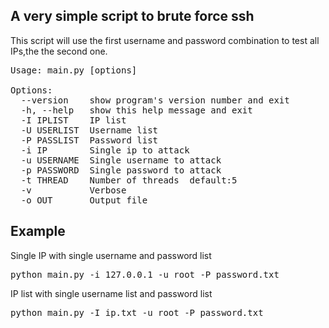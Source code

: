 ## A very simple script to brute force ssh

This script will use the first username and password combination to test all IPs,the the second one.

<pre>
Usage: main.py [options]

Options:
  --version    show program's version number and exit
  -h, --help   show this help message and exit
  -I IPLIST    IP list
  -U USERLIST  Username list
  -P PASSLIST  Password list
  -i IP        Single ip to attack
  -u USERNAME  Single username to attack
  -p PASSWORD  Single password to attack
  -t THREAD    Number of threads  default:5
  -v           Verbose
  -o OUT       Output file
</pre>

## Example
Single IP with single username and password list
<pre>
python main.py -i 127.0.0.1 -u root -P password.txt
</pre>

IP list with single username list and password list
<pre>
python main.py -I ip.txt -u root -P password.txt
</pre>
